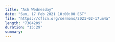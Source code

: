 ```yaml
---
title: "Ash Wednesday"
date: "Sun, 17 Feb 2021 10:00:00 EST"
file: "https://cflcn.org/sermons/2021-02-17.m4a"
length: "7384209"
duration: "15:29"
summary: 
---
```

